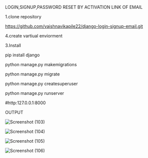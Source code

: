 LOGIN,SIGNUP,PASSWORD RESET BY ACTIVATION LINK OF EMAIL

1.clone  repository

https://github.com/vaishnavikapile22/django-login-signup-email.git

4.create vartiual enviorment

3.Install

pip install django

python manage.py makemigrations

python manage.py migrate

python manage.py createsuperuser

python manage.py runserver

#http:127.0.0.1:8000






OUTPUT

![Screenshot (103)](https://github.com/vaishnavikapile22/django-login-signup-email/assets/149785862/706d9e30-4967-4687-ac16-d3accefb6ef5)

![Screenshot (104)](https://github.com/vaishnavikapile22/django-login-signup-email/assets/149785862/f663030b-a7f6-4c08-af39-05f6c24965b0)

![Screenshot (105)](https://github.com/vaishnavikapile22/django-login-signup-email/assets/149785862/d27f98e4-97a0-4bc9-a3f9-04c6754b1446)

![Screenshot (106)](https://github.com/vaishnavikapile22/django-login-signup-email/assets/149785862/89253438-f3ce-4e5e-9026-a6be20e7a34d)
